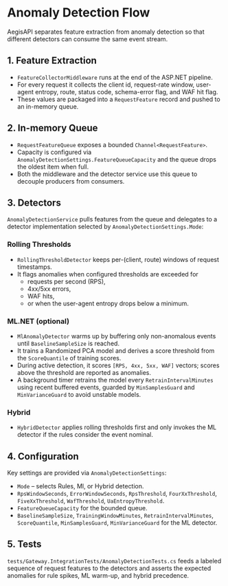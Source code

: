 # Anomaly Detection Flow

AegisAPI separates feature extraction from anomaly detection so that different detectors can consume the same event stream.

## 1. Feature Extraction
- `FeatureCollectorMiddleware` runs at the end of the ASP.NET pipeline.
- For every request it collects the client id, request-rate window, user-agent entropy, route, status code, schema-error flag, and WAF hit flag.
- These values are packaged into a `RequestFeature` record and pushed to an in-memory queue.

## 2. In-memory Queue
- `RequestFeatureQueue` exposes a bounded `Channel<RequestFeature>`.
- Capacity is configured via `AnomalyDetectionSettings.FeatureQueueCapacity` and the queue drops the oldest item when full.
- Both the middleware and the detector service use this queue to decouple producers from consumers.

## 3. Detectors
`AnomalyDetectionService` pulls features from the queue and delegates to a detector implementation selected by `AnomalyDetectionSettings.Mode`:

### Rolling Thresholds
- `RollingThresholdDetector` keeps per-(client, route) windows of request timestamps.
- It flags anomalies when configured thresholds are exceeded for
  - requests per second (RPS),
  - 4xx/5xx errors,
  - WAF hits,
  - or when the user-agent entropy drops below a minimum.

### ML.NET (optional)
- `MlAnomalyDetector` warms up by buffering only non-anomalous events until `BaselineSampleSize` is reached.
- It trains a Randomized PCA model and derives a score threshold from the `ScoreQuantile` of training scores.
- During active detection, it scores `[RPS, 4xx, 5xx, WAF]` vectors; scores above the threshold are reported as anomalies.
- A background timer retrains the model every `RetrainIntervalMinutes` using recent buffered events, guarded by `MinSamplesGuard` and `MinVarianceGuard` to avoid unstable models.

### Hybrid
- `HybridDetector` applies rolling thresholds first and only invokes the ML detector if the rules consider the event nominal.

## 4. Configuration
Key settings are provided via `AnomalyDetectionSettings`:
- `Mode` – selects Rules, Ml, or Hybrid detection.
- `RpsWindowSeconds`, `ErrorWindowSeconds`, `RpsThreshold`, `FourXxThreshold`, `FiveXxThreshold`, `WafThreshold`, `UaEntropyThreshold`.
- `FeatureQueueCapacity` for the bounded queue.
- `BaselineSampleSize`, `TrainingWindowMinutes`, `RetrainIntervalMinutes`, `ScoreQuantile`, `MinSamplesGuard`, `MinVarianceGuard` for the ML detector.

## 5. Tests
`tests/Gateway.IntegrationTests/AnomalyDetectionTests.cs` feeds a labeled sequence of request features to the detectors and asserts the expected anomalies for rule spikes, ML warm-up, and hybrid precedence.
